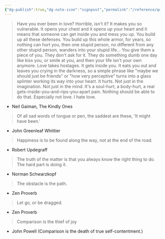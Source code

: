 ```yaml
---
{"dg-publish":true,"dg-note-icon":"signpost","permalink":"/reference/quotes/","dgPassFrontmatter":true,"noteIcon":"signpost","created":"","updated":""}
---
```


> Have you ever been in love? Horrible, isn't it? It makes you so vulnerable. It opens your chest and it opens up your heart and it means that someone can get inside you and mess you up. You build up all these defenses. You build up this whole armor, for years, so nothing can hurt you, then one stupid person, no different from any other stupid person, wanders into your stupid life… You give them a piece of you. They don't ask for it. They do something dumb one day like kiss you, or smile at you, and then your life isn't your own anymore. Love takes hostages. It gets inside you. It eats you out and leaves you crying in the darkness, so a simple phrase like "maybe we should just be friends" or "how very perceptive" turns into a glass splinter working its way into your heart. It hurts. Not just in the imagination. Not just in the mind. It's a soul-hurt, a body-hurt, a real gets-inside-you-and-rips-you-apart pain. Nothing should be able to do that. Especially not love. I hate love.

- Neil Gaiman, The Kindly Ones

> Of all sad words of tongue or pen, the saddest are these, 'It might have been.'

- John Greenleaf Whittier

> Happiness is to be found along the way, not at the end of the road.

- Robert Updegraff

> The truth of the matter is that you always know the right thing to do. The hard part is doing it.

- Norman Schwarzkopf

> The obstacle is the path.

- Zen Proverb

> Let go, or be dragged.

- Zen Proverb

> Comparison is the thief of joy

- John Powell (Comparison is the death of true self-contentment.)